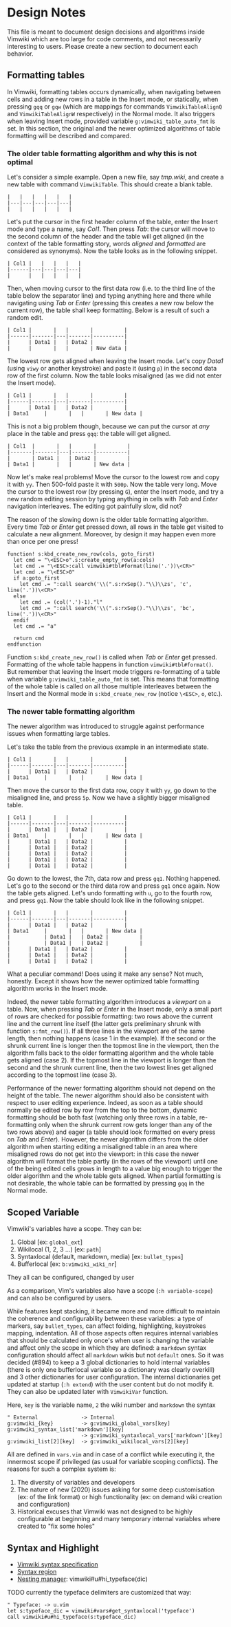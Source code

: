 # Design Notes

This file is meant to document design decisions and algorithms inside Vimwiki
which are too large for code comments, and not necessarily interesting to
users. Please create a new section to document each behavior.


## Formatting tables

In Vimwiki, formatting tables occurs dynamically, when navigating between cells
and adding new rows in a table in the Insert mode, or statically, when pressing
`gqq` or `gqw` (which are mappings for commands `VimwikiTableAlignQ` and
`VimwikiTableAlignW` respectively) in the Normal mode. It also triggers when
leaving Insert mode, provided variable `g:vimwiki_table_auto_fmt` is set. In
this section, the original and the newer optimized algorithms of table
formatting will be described and compared.

### The older table formatting algorithm and why this is not optimal

Let's consider a simple example. Open a new file, say _tmp.wiki_, and create a
new table with command `VimwikiTable`. This should create a blank table.

```
|   |   |   |   |   |
|---|---|---|---|---|
|   |   |   |   |   |
```

Let's put the cursor in the first header column of the table, enter the Insert
mode and type a name, say _Col1_. Then press _Tab_: the cursor will move to the
second column of the header and the table will get aligned (in the context of
the table formatting story, words _aligned_ and _formatted_ are considered as
synonyms). Now the table looks as in the following snippet.

```
| Col1 |   |   |   |   |
|------|---|---|---|---|
|      |   |   |   |   |
```

Then, when moving cursor to the first data row (i.e. to the third line of the
table below the separator line) and typing anything here and there while
navigating using _Tab_ or _Enter_ (pressing this creates a new row below the
current row), the table shall keep formatting. Below is a result of such a
random edit.

```
| Col1 |       |   |       |          |
|------|-------|---|-------|----------|
|      | Data1 |   | Data2 |          |
|      |       |   |       | New data |
```

The lowest row gets aligned when leaving the Insert mode. Let's copy _Data1_
(using `viwy` or another keystroke) and paste it (using `p`) in the second data
row of the first column. Now the table looks misaligned (as we did not enter
the Insert mode).

```
| Col1 |       |   |       |          |
|------|-------|---|-------|----------|
|      | Data1 |   | Data2 |          |
| Data1     |       |   |       | New data |
```

This is not a big problem though, because we can put the cursor at _any_ place
in the table and press `gqq`: the table will get aligned.

```
| Col1  |       |   |       |          |
|-------|-------|---|-------|----------|
|       | Data1 |   | Data2 |          |
| Data1 |       |   |       | New data |
```

Now let's make real problems! Move the cursor to the lowest row and copy it
with `yy`. Then 500-fold paste it with `500p`. Now the table very long. Move
the cursor to the lowest row (by pressing `G`), enter the Insert mode, and try
a new random editing session by typing anything in cells with _Tab_ and _Enter_
navigation interleaves. The editing got painfully slow, did not?

The reason of the slowing down is the older table formatting algorithm. Every
time _Tab_ or _Enter_ get pressed down, all rows in the table get visited to
calculate a new alignment. Moreover, by design it may happen even more than
once per one press!

```vim
function! s:kbd_create_new_row(cols, goto_first)
  let cmd = "\<ESC>o".s:create_empty_row(a:cols)
  let cmd .= "\<ESC>:call vimwiki#tbl#format(line('.'))\<CR>"
  let cmd .= "\<ESC>0"
  if a:goto_first
    let cmd .= ":call search('\\(".s:rxSep()."\\)\\zs', 'c', line('.'))\<CR>"
  else
    let cmd .= (col('.')-1)."l"
    let cmd .= ":call search('\\(".s:rxSep()."\\)\\zs', 'bc', line('.'))\<CR>"
  endif
  let cmd .= "a"

  return cmd
endfunction
```

Function `s:kbd_create_new_row()` is called when _Tab_ or _Enter_ get pressed.
Formatting of the whole table happens in function `vimwiki#tbl#format()`. But
remember that leaving the Insert mode triggers re-formatting of a table when
variable `g:vimwiki_table_auto_fmt` is set. This means that formatting of the
whole table is called on all those multiple interleaves between the Insert and
the Normal mode in `s:kbd_create_new_row` (notice `\<ESC>`, `o`, etc.).

### The newer table formatting algorithm

The newer algorithm was introduced to struggle against performance issues when
formatting large tables.

Let's take the table from the previous example in an intermediate state.

```
| Col1 |       |   |       |          |
|------|-------|---|-------|----------|
|      | Data1 |   | Data2 |          |
| Data1     |       |   |       | New data |
```

Then move the cursor to the first data row, copy it with `yy`, go down to the
misaligned line, and press `5p`. Now we have a slightly bigger misaligned
table.

```
| Col1 |       |   |       |          |
|------|-------|---|-------|----------|
|      | Data1 |   | Data2 |          |
| Data1     |       |   |       | New data |
|      | Data1 |   | Data2 |          |
|      | Data1 |   | Data2 |          |
|      | Data1 |   | Data2 |          |
|      | Data1 |   | Data2 |          |
|      | Data1 |   | Data2 |          |
```

Go down to the lowest, the 7th, data row and press `gq1`. Nothing happened.
Let's go to the second or the third data row and press `gq1` once again. Now
the table gets aligned. Let's undo formatting with `u`, go to the fourth row,
and press `gq1`. Now the table should look like in the following snippet.

```
| Col1 |       |   |       |          |
|------|-------|---|-------|----------|
|      | Data1 |   | Data2 |          |
| Data1     |       |   |       | New data |
|           | Data1 |   | Data2 |          |
|           | Data1 |   | Data2 |          |
|      | Data1 |   | Data2 |          |
|      | Data1 |   | Data2 |          |
|      | Data1 |   | Data2 |          |
```

What a peculiar command! Does using it make any sense? Not much, honestly.
Except it shows how the newer optimized table formatting algorithm works in the
Insert mode.

Indeed, the newer table formatting algorithm introduces a _viewport_ on a table.
Now, when pressing _Tab_ or _Enter_ in the Insert mode, only a small part of
rows are checked for possible formatting: two rows above the current line and
the current line itself (the latter gets preliminary shrunk with function
`s:fmt_row()`). If all three lines in the viewport are of the same length, then
nothing happens (case 1 in the example). If the second or the shrunk current
line is longer then the topmost line in the viewport, then the algorithm falls
back to the older formatting algorithm and the whole table gets aligned
(case 2). If the topmost line in the viewport is longer than the second
and the shrunk current line, then the two lowest lines get aligned according to
the topmost line (case 3).

Performance of the newer formatting algorithm should not depend on the height
of the table. The newer algorithm should also be consistent with respect to
user editing experience. Indeed, as soon as a table should normally be edited
row by row from the top to the bottom, dynamic formatting should be both fast
(watching only three rows in a table, re-formatting only when the shrunk
current row gets longer than any of the two rows above) and eager (a table
should look formatted on every press on _Tab_ and _Enter_). However, the newer
algorithm differs from the older algorithm when starting editing a misaligned
table in an area where misaligned rows do not get into the viewport: in this
case the newer algorithm will format the table partly (in the rows of the
viewport) until one of the being edited cells grows in length to a value big
enough to trigger the older algorithm and the whole table gets aligned. When
partial formatting is not desirable, the whole table can be formatted by
pressing `gqq` in the Normal mode.


## Scoped Variable

Vimwiki's variables have a scope. They can be:

1. Global [ex: `global_ext`]
2. Wikilocal (1, 2, 3 ...) [ex: `path`]
3. Syntaxlocal (default, markdown, media) [ex: `bullet_types`]
4. Bufferlocal [ex: `b:vimwiki_wiki_nr`]

They all can be configured, changed by user

As a comparison, Vim's variables also have a scope (`:h variable-scope`) and
can also be configured by users.

While features kept stacking, it became more and more difficult to maintain the
coherence and configurability between these variables: a type of markers, say
`bullet_types`, can affect folding, highlighting, keystrokes mapping, indentation.
All of those aspects often requires internal variables that should be calculated
only once's when user is changing the variable and affect only the scope in which
they are defined: a `markdown` syntax configuration should affect all `markdown`
wikis but not `default` ones. So it was decided (#894) to keep a 3 global
dictionaries to hold internal variables (there is only one bufferlocal variable
so a dictionary was clearly overkill) and 3 other dictionaries for user
configuration. The internal dictionaries get updated at startup (`:h extend`)
with the user content but do not modify it. They can also be updated later with
`VimwikiVar` function.

Here, `key` is the variable name, `2` the wiki number and `markdown` the syntax

```vim
" External              -> Internal
g:vimwiki_{key}         -> g:vimwiki_global_vars[key]
g:vimwiki_syntax_list['markdown'][key]
                        -> g:vimwiki_syntaxlocal_vars['markdown'][key]
g:vimwiki_list[2][key]  -> g:vimwiki_wikilocal_vars[2][key]
```

All are defined in `vars.vim` and in case of a conflict while executing it, the
innermost scope if privileged (as usual for variable scoping conflicts). The
reasons for such a complex system is:
1. The diversity of variables and developers
2. The nature of new (2020) issues asking for some deep customisation (ex: of
   the link format) or high functionality (ex: on demand wiki creation and
   configuration)
3. Historical excuses that Vimwiki was not designed to be highly configurable at
   beginning and many temporary internal variables where created to "fix some
   holes"


## Syntax and Highlight

* [Vimwiki syntax specification](./specification.wiki)
* [Syntax region](../syntax/vimwiki.vim)
* [Nesting manager]( ../autoload/vimwiki/u.vim): vimwiki#u#hi_typeface(dic)

TODO currently the typeface delimiters are customized that way:

```vim
" Typeface: -> u.vim
let s:typeface_dic = vimwiki#vars#get_syntaxlocal('typeface')
call vimwiki#u#hi_typeface(s:typeface_dic)
```


<!-- vim: set tw=80: -->
